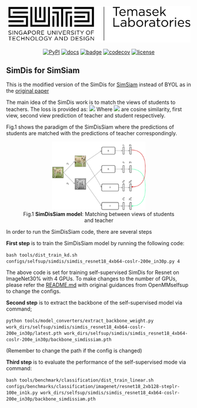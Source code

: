 <div align="center">
  <img src="../resources/tl.png" width="500"/>

[![PyPI](https://img.shields.io/pypi/v/mmselfsup)]()
[![docs](https://img.shields.io/badge/docs-latest-blue)]()
[![badge](https://github.com/open-mmlab/mmselfsup/workflows/build/badge.svg)]()
[![codecov](https://codecov.io/gh/open-mmlab/mmselfsup/branch/master/graph/badge.svg)]()
[![license](https://img.shields.io/github/license/open-mmlab/mmselfsup.svg)]()

</div>

## SimDis for SimSiam

This is the modified version of the SimDis for [SimSiam](algorithms/ss.md) instead of BYOL as in the [original paper](https://arxiv.org/pdf/2106.11304.pdf)



The main idea of the SimDis work is to match the views of students to teachers.
The loss is provided as: <img src="https://render.githubusercontent.com/render/math?math=L = \frac{1}{2} D(p^T_1, p^S_1) %2b  \frac{1}{2} D(p^T_2, p^S_2)">
Where <img src="https://render.githubusercontent.com/render/math?math=D, p^T_1, p^T_2, p^S_1, p^S_2"> are cosine similarity, first view, second view prediction of teacher and student respectively.

Fig.1 shows the paradigm of the SimDisSiam where the predictions of students are matched with the predictions of teacher
correspondingly.

<div align="center">
<figure>
    <img src="../resources/DSO/report3/view1.png" style="width:60%"\><br>  
     <figcaption align = "center">Fig.1 <b>SimDisSiam model</b>: Matching between views of students
     and teacher</figcaption>
</figure>
</div>

In order to run the SimDisSiam code, there are several steps

**First step** is to train the SimDisSiam model by running the following code:

``bash tools/dist_train_kd.sh configs/selfsup/simdis/simdis_resnet18_4xb64-coslr-200e_in30p.py 4``

The above code is set for training self-supervised SimDis for Resnet on ImageNet30% with 4 GPUs. To make changes to the number of GPUs,
please refer the [README.md](../README.md) with original guidances from OpenMMselfsup to change the configs.

**Second step** is to extract the backbone of the self-supervised model via command;

``python tools/model_converters/extract_backbone_weight.py work_dirs/selfsup/simdis/simdis_resnet18_4xb64-coslr-200e_in30p/latest.pth
work_dirs/selfsup/simdis/simdis_resnet18_4xb64-coslr-200e_in30p/backbone_simdissiam.pth``

(Remember to change the path if the config is changed)

**Third step** is to evaluate the performance of the self-supervised mode via command:

``bash tools/benchmark/classification/dist_train_linear.sh configs/benchmarks/classification/imagenet/resnet18_2xb128-steplr-100e_in1k.py
 work_dirs/selfsup/simdis/simdis_resnet18_4xb64-coslr-200e_in30p/backbone_simdissiam.pth``
 

